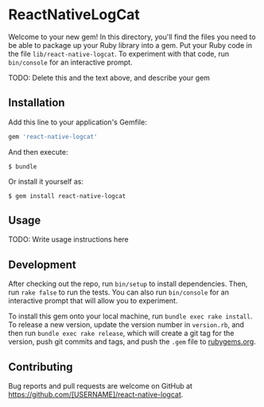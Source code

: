 # ReactNativeLogCat

Welcome to your new gem! In this directory, you'll find the files you need to be able to package up your Ruby library into a gem. Put your Ruby code in the file `lib/react-native-logcat`. To experiment with that code, run `bin/console` for an interactive prompt.

TODO: Delete this and the text above, and describe your gem

## Installation

Add this line to your application's Gemfile:

```ruby
gem 'react-native-logcat'
```

And then execute:

    $ bundle

Or install it yourself as:

    $ gem install react-native-logcat

## Usage

TODO: Write usage instructions here

## Development

After checking out the repo, run `bin/setup` to install dependencies. Then, run `rake false` to run the tests. You can also run `bin/console` for an interactive prompt that will allow you to experiment.

To install this gem onto your local machine, run `bundle exec rake install`. To release a new version, update the version number in `version.rb`, and then run `bundle exec rake release`, which will create a git tag for the version, push git commits and tags, and push the `.gem` file to [rubygems.org](https://rubygems.org).

## Contributing

Bug reports and pull requests are welcome on GitHub at https://github.com/[USERNAME]/react-native-logcat.

